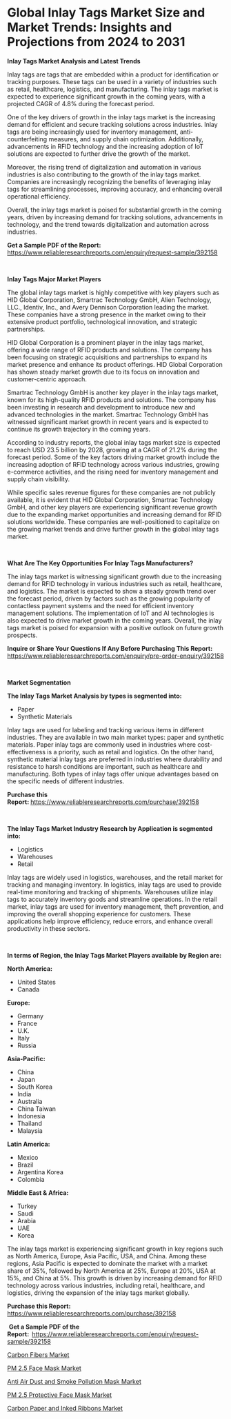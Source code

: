 <p><h1>Global Inlay Tags Market Size and Market Trends: Insights and Projections from 2024 to 2031</h1></p><p><strong>Inlay Tags Market Analysis and Latest Trends</strong></p>
<p><p>Inlay tags are tags that are embedded within a product for identification or tracking purposes. These tags can be used in a variety of industries such as retail, healthcare, logistics, and manufacturing. The inlay tags market is expected to experience significant growth in the coming years, with a projected CAGR of 4.8% during the forecast period.</p><p>One of the key drivers of growth in the inlay tags market is the increasing demand for efficient and secure tracking solutions across industries. Inlay tags are being increasingly used for inventory management, anti-counterfeiting measures, and supply chain optimization. Additionally, advancements in RFID technology and the increasing adoption of IoT solutions are expected to further drive the growth of the market.</p><p>Moreover, the rising trend of digitalization and automation in various industries is also contributing to the growth of the inlay tags market. Companies are increasingly recognizing the benefits of leveraging inlay tags for streamlining processes, improving accuracy, and enhancing overall operational efficiency.</p><p>Overall, the inlay tags market is poised for substantial growth in the coming years, driven by increasing demand for tracking solutions, advancements in technology, and the trend towards digitalization and automation across industries.</p></p>
<p><strong>Get a Sample PDF of the Report:&nbsp;</strong> <a href="https://www.reliableresearchreports.com/enquiry/request-sample/392158">https://www.reliableresearchreports.com/enquiry/request-sample/392158</a></p>
<p>&nbsp;</p>
<p><strong>Inlay Tags Major Market Players</strong></p>
<p><p>The global inlay tags market is highly competitive with key players such as HID Global Corporation, Smartrac Technology GmbH, Alien Technology, LLC., Identiv, Inc., and Avery Dennison Corporation leading the market. These companies have a strong presence in the market owing to their extensive product portfolio, technological innovation, and strategic partnerships.</p><p>HID Global Corporation is a prominent player in the inlay tags market, offering a wide range of RFID products and solutions. The company has been focusing on strategic acquisitions and partnerships to expand its market presence and enhance its product offerings. HID Global Corporation has shown steady market growth due to its focus on innovation and customer-centric approach.</p><p>Smartrac Technology GmbH is another key player in the inlay tags market, known for its high-quality RFID products and solutions. The company has been investing in research and development to introduce new and advanced technologies in the market. Smartrac Technology GmbH has witnessed significant market growth in recent years and is expected to continue its growth trajectory in the coming years.</p><p>According to industry reports, the global inlay tags market size is expected to reach USD 23.5 billion by 2028, growing at a CAGR of 21.2% during the forecast period. Some of the key factors driving market growth include the increasing adoption of RFID technology across various industries, growing e-commerce activities, and the rising need for inventory management and supply chain visibility.</p><p>While specific sales revenue figures for these companies are not publicly available, it is evident that HID Global Corporation, Smartrac Technology GmbH, and other key players are experiencing significant revenue growth due to the expanding market opportunities and increasing demand for RFID solutions worldwide. These companies are well-positioned to capitalize on the growing market trends and drive further growth in the global inlay tags market.</p></p>
<p>&nbsp;</p>
<p><strong>What Are The Key Opportunities For Inlay Tags Manufacturers?</strong></p>
<p><p>The inlay tags market is witnessing significant growth due to the increasing demand for RFID technology in various industries such as retail, healthcare, and logistics. The market is expected to show a steady growth trend over the forecast period, driven by factors such as the growing popularity of contactless payment systems and the need for efficient inventory management solutions. The implementation of IoT and AI technologies is also expected to drive market growth in the coming years. Overall, the inlay tags market is poised for expansion with a positive outlook on future growth prospects.</p></p>
<p><strong>Inquire or Share Your Questions If Any Before Purchasing This Report:</strong> <a href="https://www.reliableresearchreports.com/enquiry/pre-order-enquiry/392158">https://www.reliableresearchreports.com/enquiry/pre-order-enquiry/392158</a></p>
<p>&nbsp;</p>
<p><strong>Market Segmentation</strong></p>
<p><strong>The Inlay Tags Market Analysis by types is segmented into:</strong></p>
<p><ul><li>Paper</li><li>Synthetic Materials</li></ul></p>
<p><p>Inlay tags are used for labeling and tracking various items in different industries. They are available in two main market types: paper and synthetic materials. Paper inlay tags are commonly used in industries where cost-effectiveness is a priority, such as retail and logistics. On the other hand, synthetic material inlay tags are preferred in industries where durability and resistance to harsh conditions are important, such as healthcare and manufacturing. Both types of inlay tags offer unique advantages based on the specific needs of different industries.</p></p>
<p><strong>Purchase this Report:&nbsp;</strong><a href="https://www.reliableresearchreports.com/purchase/392158">https://www.reliableresearchreports.com/purchase/392158</a></p>
<p>&nbsp;</p>
<p><strong>The Inlay Tags Market Industry Research by Application is segmented into:</strong></p>
<p><ul><li>Logistics</li><li>Warehouses</li><li>Retail</li></ul></p>
<p><p>Inlay tags are widely used in logistics, warehouses, and the retail market for tracking and managing inventory. In logistics, inlay tags are used to provide real-time monitoring and tracking of shipments. Warehouses utilize inlay tags to accurately inventory goods and streamline operations. In the retail market, inlay tags are used for inventory management, theft prevention, and improving the overall shopping experience for customers. These applications help improve efficiency, reduce errors, and enhance overall productivity in these sectors.</p></p>
<p>&nbsp;</p>
<p><strong>In terms of Region, the Inlay Tags Market Players available by Region are:</strong></p>
<p>
    <p> <strong> North America: </strong>
        <ul>
            <li>United States</li>
            <li>Canada</li>
        </ul>
        </p> 
    <p> <strong> Europe: </strong>
        <ul>
            <li>Germany</li>
            <li>France</li>
            <li>U.K.</li>
            <li>Italy</li>
            <li>Russia</li>
        </ul>
        </p> 
    <p> <strong> Asia-Pacific: </strong>
        <ul>
            <li>China</li>
            <li>Japan</li>
            <li>South Korea</li>
            <li>India</li>
            <li>Australia</li>
            <li>China Taiwan</li>
            <li>Indonesia</li>
            <li>Thailand</li>
            <li>Malaysia</li>
        </ul>
        </p> 
    <p> <strong> Latin America: </strong>
        <ul>
            <li>Mexico</li>
            <li>Brazil</li>
            <li>Argentina Korea</li>
            <li>Colombia</li>
        </ul>
        </p> 
    <p> <strong> Middle East & Africa: </strong>
        <ul>
            <li>Turkey</li>
            <li>Saudi</li>
            <li>Arabia</li>
            <li>UAE</li>
            <li>Korea</li>
        </ul>
    </p>
    </p>
<p><p>The inlay tags market is experiencing significant growth in key regions such as North America, Europe, Asia Pacific, USA, and China. Among these regions, Asia Pacific is expected to dominate the market with a market share of 35%, followed by North America at 25%, Europe at 20%, USA at 15%, and China at 5%. This growth is driven by increasing demand for RFID technology across various industries, including retail, healthcare, and logistics, driving the expansion of the inlay tags market globally.</p></p>
<p><strong>Purchase this Report: </strong><a href="https://www.reliableresearchreports.com/purchase/392158">https://www.reliableresearchreports.com/purchase/392158</a></p>
<p>&nbsp;<strong>Get a Sample PDF of the Report:&nbsp;&nbsp;</strong><a href="https://www.reliableresearchreports.com/enquiry/request-sample/392158">https://www.reliableresearchreports.com/enquiry/request-sample/392158</a></p>
<p><strong></strong></p>
<p><p><a href="https://view.publitas.com/reportprime-1/carbon-fibers-market-share-market-new-trends-analysis-report-by-type-by-application-by-end-use-by-region-and-segment-forecasts-2024-2031/">Carbon Fibers Market</a></p><p><a href="https://five-trouble-98a.notion.site/PM-2-5-Face-Mask-Market-Centers-on-Aspects-such-as-Market-Growth-Market-Share-Market-Opportunity--c30505eaf1394826bc10d1df0971bce8">PM 2.5 Face Mask Market</a></p><p><a href="https://ivy-potential-64b.notion.site/Anti-Air-Dust-and-Smoke-Pollution-Mask-Market-Size-Growth-Outlook-from-2024-to-2031-projecting-at--9168b734136b4218a06ce707a3aa28f3">Anti Air Dust and Smoke Pollution Mask Market</a></p><p><a href="https://nifty-kite-d51.notion.site/Global-PM-2-5-Protective-Face-Mask-Market-by-Types-Applications-and-Major-Players-with-Regional-G-f43e9780e02c416dade4648a726aa750">PM 2.5 Protective Face Mask Market</a></p><p><a href="https://view.publitas.com/reportprime-1/carbon-paper-and-inked-ribbons-market-challenges-opportunities-and-growth-drivers-and-major-market-players-forecasted-for-period-from-2024-2031/">Carbon Paper and Inked Ribbons Market</a></p></p>